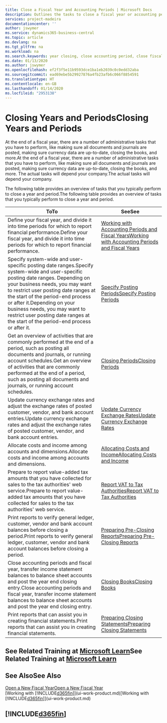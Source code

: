 ```yaml
---
title: Close a Fiscal Year and Accounting Periods | Microsoft Docs
description: Outlines the tasks to close a fiscal year or accounting period, for example, making sure documents and journals are posted and verifying bank balances.
services: project-madeira
documentationcenter: ''
author: jswymer
ms.service: dynamics365-business-central
ms.topic: article
ms.devlang: na
ms.tgt_pltfrm: na
ms.workload: na
ms.search.keywords: year closing, close accounting period, close fiscal year, bank account detailed trial balance
ms.date: 01/13/2020
ms.author: jswymer
ms.openlocfilehash: ef2f3f5e11b9593dce1ba1eb2039c0c0edd32aba
ms.sourcegitcommit: ead69ebe5b29927876a4fb23afb6c066f8854591
ms.translationtype: HT
ms.contentlocale: en-GB
ms.lasthandoff: 01/14/2020
ms.locfileid: "2953138"
---
```

# <a name="closing-years-and-periods"></a><span data-ttu-id="17af0-103">Closing Years and Periods</span><span class="sxs-lookup"><span data-stu-id="17af0-103">Closing Years and Periods</span></span>
<span data-ttu-id="17af0-104">At the end of a fiscal year, there are a number of administrative tasks that you have to perform, like making sure all documents and journals are posted, making sure currency data are up-to-date, closing the books, and more.</span><span class="sxs-lookup"><span data-stu-id="17af0-104">At the end of a fiscal year, there are a number of administrative tasks that you have to perform, like making sure all documents and journals are posted, making sure currency data are up-to-date, closing the books, and more.</span></span> <span data-ttu-id="17af0-105">The actual tasks will depend your company.</span><span class="sxs-lookup"><span data-stu-id="17af0-105">The actual tasks will depend your company.</span></span>

<span data-ttu-id="17af0-106">The following table provides an overview of tasks that you typically perform to close a year and period.</span><span class="sxs-lookup"><span data-stu-id="17af0-106">The following table provides an overview of tasks that you typically perform to close a year and period.</span></span>

| <span data-ttu-id="17af0-107">To</span><span class="sxs-lookup"><span data-stu-id="17af0-107">To</span></span> | <span data-ttu-id="17af0-108">See</span><span class="sxs-lookup"><span data-stu-id="17af0-108">See</span></span> |
| --- | --- |
| <span data-ttu-id="17af0-109">Define your fiscal year, and divide it into time periods for which to report financial performance.</span><span class="sxs-lookup"><span data-stu-id="17af0-109">Define your fiscal year, and divide it into time periods for which to report financial performance.</span></span> | [<span data-ttu-id="17af0-110">Working with Accounting Periods and Fiscal Years</span><span class="sxs-lookup"><span data-stu-id="17af0-110">Working with Accounting Periods and Fiscal Years</span></span>](finance-accounting-periods-and-fiscal-years.md)|
| <span data-ttu-id="17af0-111">Specify system-wide and user-specific posting date ranges.</span><span class="sxs-lookup"><span data-stu-id="17af0-111">Specify system-wide and user-specific posting date ranges.</span></span> <span data-ttu-id="17af0-112">Depending on your business needs, you may want to restrict user posting date ranges at the start of the period-end process or after it.</span><span class="sxs-lookup"><span data-stu-id="17af0-112">Depending on your business needs, you may want to restrict user posting date ranges at the start of the period-end process or after it.</span></span> |[<span data-ttu-id="17af0-113">Specify Posting Periods</span><span class="sxs-lookup"><span data-stu-id="17af0-113">Specify Posting Periods</span></span>](finance-how-specify-posting-periods.md) |
| <span data-ttu-id="17af0-114">Get an overview of activities that are commonly performed at the end of a period, such as posting all documents and journals, or running account schedules.</span><span class="sxs-lookup"><span data-stu-id="17af0-114">Get an overview of activities that are commonly performed at the end of a period, such as posting all documents and journals, or running account schedules.</span></span> |[<span data-ttu-id="17af0-115">Closing Periods</span><span class="sxs-lookup"><span data-stu-id="17af0-115">Closing Periods</span></span>](year-how-complete-period-end-processes.md) |
| <span data-ttu-id="17af0-116">Update currency exchange rates and adjust the exchange rates of posted customer, vendor, and bank account entries.</span><span class="sxs-lookup"><span data-stu-id="17af0-116">Update currency exchange rates and adjust the exchange rates of posted customer, vendor, and bank account entries.</span></span> |[<span data-ttu-id="17af0-117">Update Currency Exchange Rates</span><span class="sxs-lookup"><span data-stu-id="17af0-117">Update Currency Exchange Rates</span></span>](finance-how-update-currencies.md) |
| <span data-ttu-id="17af0-118">Allocate costs and income among accounts and dimensions.</span><span class="sxs-lookup"><span data-stu-id="17af0-118">Allocate costs and income among accounts and dimensions.</span></span> |[<span data-ttu-id="17af0-119">Allocating Costs and Income</span><span class="sxs-lookup"><span data-stu-id="17af0-119">Allocating Costs and Income</span></span>](year-allocate-costs-income.md) |
| <span data-ttu-id="17af0-120">Prepare to report value-added tax amounts that you have collected for sales to the tax authorities' web service.</span><span class="sxs-lookup"><span data-stu-id="17af0-120">Prepare to report value-added tax amounts that you have collected for sales to the tax authorities' web service.</span></span> |[<span data-ttu-id="17af0-121">Report VAT to Tax Authorities</span><span class="sxs-lookup"><span data-stu-id="17af0-121">Report VAT to Tax Authorities</span></span>](finance-how-report-vat.md)|
| <span data-ttu-id="17af0-122">Print reports to verify general ledger, customer, vendor and bank account balances before closing a period.</span><span class="sxs-lookup"><span data-stu-id="17af0-122">Print reports to verify general ledger, customer, vendor and bank account balances before closing a period.</span></span> |[<span data-ttu-id="17af0-123">Preparing Pre-Closing Reports</span><span class="sxs-lookup"><span data-stu-id="17af0-123">Preparing Pre-Closing Reports</span></span>](year-prepare-preclose-reports.md) |
| <span data-ttu-id="17af0-124">Close accounting periods and fiscal year, transfer income statement balances to balance sheet accounts and post the year end closing entry.</span><span class="sxs-lookup"><span data-stu-id="17af0-124">Close accounting periods and fiscal year, transfer income statement balances to balance sheet accounts and post the year end closing entry.</span></span> |[<span data-ttu-id="17af0-125">Closing Books</span><span class="sxs-lookup"><span data-stu-id="17af0-125">Closing Books</span></span>](year-close-books.md) |
| <span data-ttu-id="17af0-126">Print reports that can assist you in creating financial statements.</span><span class="sxs-lookup"><span data-stu-id="17af0-126">Print reports that can assist you in creating financial statements.</span></span> |[<span data-ttu-id="17af0-127">Preparing Closing Statements</span><span class="sxs-lookup"><span data-stu-id="17af0-127">Preparing Closing Statements</span></span>](year-prepare-close-statement.md) |

## <a name="see-related-training-at-microsoft-learnlearnmodulesclose-fiscal-year-dynamics-365-business-centralindex"></a><span data-ttu-id="17af0-128">See Related Training at [Microsoft Learn](/learn/modules/close-fiscal-year-dynamics-365-business-central/index)</span><span class="sxs-lookup"><span data-stu-id="17af0-128">See Related Training at [Microsoft Learn](/learn/modules/close-fiscal-year-dynamics-365-business-central/index)</span></span>

## <a name="see-also"></a><span data-ttu-id="17af0-129">See Also</span><span class="sxs-lookup"><span data-stu-id="17af0-129">See Also</span></span>
[<span data-ttu-id="17af0-130">Open a New Fiscal Year</span><span class="sxs-lookup"><span data-stu-id="17af0-130">Open a New Fiscal Year</span></span>](finance-how-open-new-fiscal-year.md)  
<span data-ttu-id="17af0-131">[Working with [!INCLUDE[d365fin](includes/d365fin_md.md)]](ui-work-product.md)</span><span class="sxs-lookup"><span data-stu-id="17af0-131">[Working with [!INCLUDE[d365fin](includes/d365fin_md.md)]](ui-work-product.md)</span></span>

## [!INCLUDE[d365fin](includes/free_trial_md.md)]  
